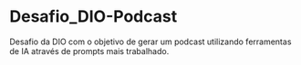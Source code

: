 # Desafio_DIO-Podcast
Desafio da DIO com o objetivo de gerar um podcast utilizando ferramentas de IA através de prompts mais trabalhado.

